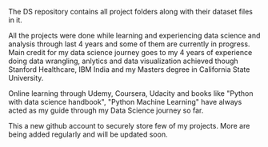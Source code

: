 The DS repository contains all project folders along with their dataset files in it.

All the projects were done while learning and experiencing data science and analysis through last 4 years and some of them are currently in progress. Main credit for my data science journey goes to my 4 years of experience doing data wrangling, anlytics and data visualization achieved though Stanford Healthcare, IBM India and my Masters degree in California State University.

Online learning through Udemy, Coursera, Udacity and books like "Python with data science handbook", "Python Machine Learning" have always acted as my guide through my Data Science journey so far. 

This a new github account to securely store few of my projects. More are being added regularly and will be updated soon.
